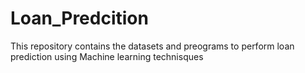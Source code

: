 # Loan_Predcition
This repository contains the datasets and preograms to perform loan prediction using Machine learning technisques
